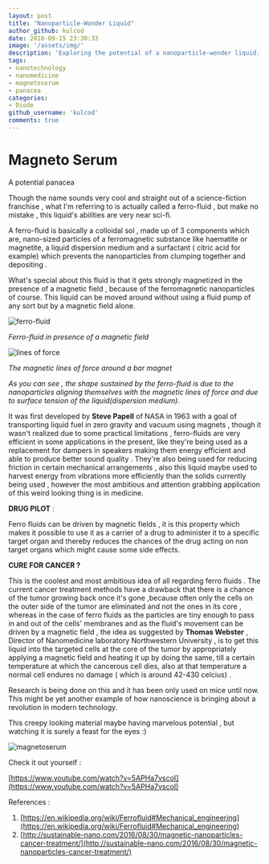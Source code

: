 ```yaml
---
layout: post
title: "Nanoparticle-Wonder Liquid"
author_github: kulcod
date: 2018-09-15 23:30:33
image: '/assets/img/'
description: 'Exploring the potential of a nanoparticle-wonder liquid.'
tags:
- nanotechnology
- nanomedicine
- magnetoserum
- panacea
categories:
- Diode
github_username: 'kulcod'
comments: true
---
```




# Magneto Serum

A potential panacea

Though the name sounds very cool and straight out of a science-fiction franchise , what I&#39;m referring to is actually called a ferro-fluid , but make no mistake , this liquid&#39;s abilities are very near sci-fi.



A ferro-fluid is basically a colloidal sol , made up of 3 components which are, nano-sized particles of a ferromagnetic substance like haematite or magnetite, a liquid dispersion medium and a surfactant ( citric acid for example) which prevents the nanoparticles from clumping together and depositing .



What&#39;s special about this fluid is that it gets strongly magnetized in the presence of a magnetic field , because of the ferromagnetic nanoparticles of course. This liquid can be moved around without using a fluid pump of any sort but by a magnetic field alone.

 ![ferro-fluid](https://upload.wikimedia.org/wikipedia/commons/2/21/Ferrofluid_Magnet_under_glass_edit.jpg "ferro-fluid")

_Ferro-fluid in presence of a magnetic field_

 ![lines of force](https://xmdemo.files.wordpress.com/2014/03/0magnetfeld_eines_stabmagneten_006.jpg "lines of force")

_The magnetic lines of force around a bar magnet_

_As you can see , the shape sustained by the ferro-fluid is due to the nanoparticles aligning themselves with the magnetic lines of force and due to surface tension of the liquid(dispersion medium)._



 It was first developed by **Steve Papell** of NASA in 1963 with a goal of transporting liquid fuel in zero gravity and vacuum using magnets , though it wasn&#39;t realized due to some practical limitations , ferro-fluids are very efficient in some applications in the present, like they&#39;re being used as a replacement for dampers in speakers making them energy efficient and able to produce better sound quality . They&#39;re also being used for reducing friction in certain mechanical arrangements , also this liquid maybe used to harvest energy from vibrations more efficiently than the solids currently being used , however the most ambitious and attention grabbing application of this weird looking thing is in medicine.



**DRUG PILOT** :

Ferro fluids can be driven by magnetic fields , it is this property which makes it possible to use it as a carrier of a drug to administer it to a specific target organ and thereby reduces the chances of the drug acting on non target organs which might cause some side effects.

**CURE FOR CANCER ?**

This is the coolest and most ambitious idea of all regarding ferro fluids . The current cancer treatment methods have a drawback that there is a chance of the tumor growing back once it&#39;s gone ,because often only the cells on the outer side of the tumor are eliminated and not the ones in its core , whereas in the case of ferro fluids as the particles are tiny enough to pass in and out of the cells&#39; membranes and as the fluid&#39;s movement can be driven by a magnetic field , the idea as suggested by **Thomas Webster** , Director of Nanomedicine laboratory Northwestern University , is to get this liquid into the targeted cells at the core of the tumor by appropriately applying a magnetic field and heating it up by doing the same, till a certain temperature at which the cancerous cell dies,  also at that temperature a normal cell endures no damage ( which is around 42-430 celcius) .



Research is being done on this and it has been only used on mice until now. This might be yet another example of how nanoscience is bringing about a revolution in modern technology.

This creepy looking material maybe having marvelous potential , but watching it is surely a feast for the eyes :)

 ![magnetoserum](https://encrypted-tbn0.gstatic.com/images?q=tbn:ANd9GcQpLSWrBMl2_JKdWmj4mAYUr-pZvyfCZS_eMtiO-qKLNm_wBPtN "magnetoserum")

Check it out yourself :

[https://www.youtube.com/watch?v=5APHa7vscoI](https://www.youtube.com/watch?v=5APHa7vscoI)

References :

1. [https://en.wikipedia.org/wiki/Ferrofluid#Mechanical_engineering](https://en.wikipedia.org/wiki/Ferrofluid#Mechanical_engineering)
2. [http://sustainable-nano.com/2016/08/30/magnetic-nanoparticles-cancer-treatment/](http://sustainable-nano.com/2016/08/30/magnetic-nanoparticles-cancer-treatment/)


